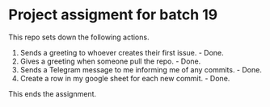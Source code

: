 # Project assigment for batch 19

This repo sets down the following actions.

1. Sends a greeting to whoever creates their first issue. - Done.
2. Gives a greeting when someone pull the repo. - Done.
3. Sends a Telegram message to me informing me of any commits. - Done.
4. Create a row in my google sheet for each new commit. - Done.

This ends the assignment.
